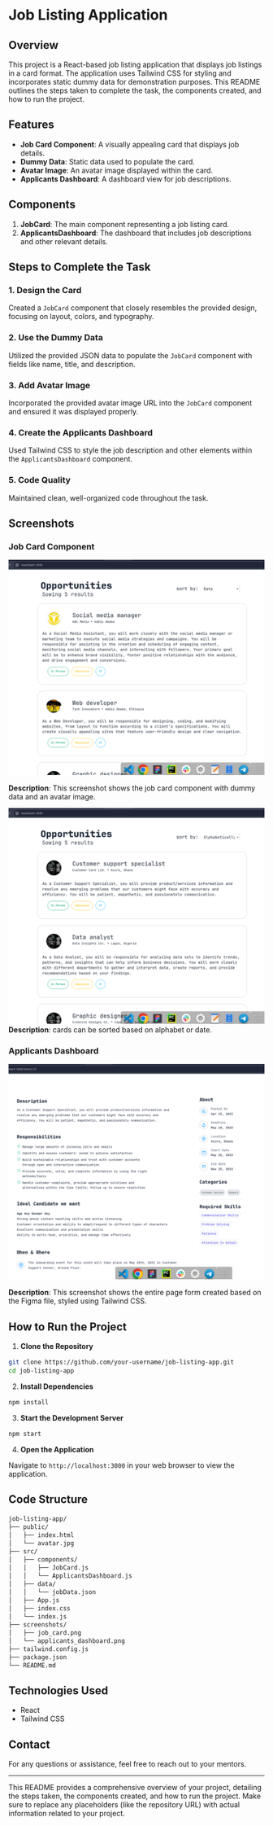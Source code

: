 
# Job Listing Application

## Overview

This project is a React-based job listing application that displays job listings in a card format. The application uses Tailwind CSS for styling and incorporates static dummy data for demonstration purposes. This README outlines the steps taken to complete the task, the components created, and how to run the project.

## Features

- **Job Card Component**: A visually appealing card that displays job details.
- **Dummy Data**: Static data used to populate the card.
- **Avatar Image**: An avatar image displayed within the card.
- **Applicants Dashboard**: A dashboard view for job descriptions.


## Components

1. **JobCard**: The main component representing a job listing card.
2. **ApplicantsDashboard**: The dashboard that includes job descriptions and other relevant details.

## Steps to Complete the Task

### 1. Design the Card

Created a `JobCard` component that closely resembles the provided design, focusing on layout, colors, and typography.

### 2. Use the Dummy Data

Utilized the provided JSON data to populate the `JobCard` component with fields like name, title, and description.

### 3. Add Avatar Image

Incorporated the provided avatar image URL into the `JobCard` component and ensured it was displayed properly.

### 4. Create the Applicants Dashboard

Used Tailwind CSS to style the job description and other elements within the `ApplicantsDashboard` component.

### 5. Code Quality

Maintained clean, well-organized code throughout the task.

## Screenshots

### Job Card Component

![Screenshot 1](image1.png)

**Description**: This screenshot shows the job card component with dummy data and an avatar image.

![Screenshot 2](image2.png)
**Description**: cards can be sorted based on alphabet or date.

### Applicants Dashboard

![Screenshot 3](image3.png)

**Description**: This screenshot shows the entire page form created based on the Figma file, styled using Tailwind CSS.

## How to Run the Project

1. **Clone the Repository**

```bash
git clone https://github.com/your-username/job-listing-app.git
cd job-listing-app
```

2. **Install Dependencies**

```bash
npm install
```

3. **Start the Development Server**

```bash
npm start
```

4. **Open the Application**

Navigate to `http://localhost:3000` in your web browser to view the application.

## Code Structure

```
job-listing-app/
├── public/
│   ├── index.html
│   └── avatar.jpg
├── src/
│   ├── components/
│   │   ├── JobCard.js
│   │   └── ApplicantsDashboard.js
│   ├── data/
│   │   └── jobData.json
│   ├── App.js
│   ├── index.css
│   └── index.js
├── screenshots/
│   ├── job_card.png
│   └── applicants_dashboard.png
├── tailwind.config.js
├── package.json
└── README.md
```

## Technologies Used

- React
- Tailwind CSS

## Contact

For any questions or assistance, feel free to reach out to your mentors.

---

This README provides a comprehensive overview of your project, detailing the steps taken, the components created, and how to run the project. Make sure to replace any placeholders (like the repository URL) with actual information related to your project.
